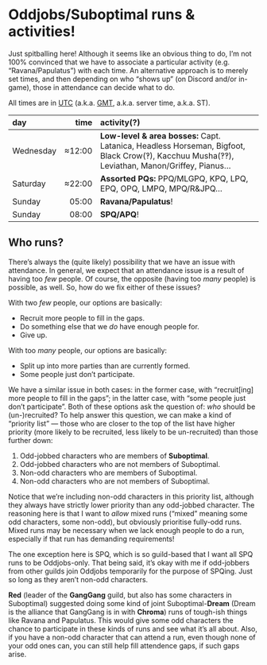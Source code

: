 # Oddjobs/Suboptimal runs & activities!

Just spitballing here! Although it seems like an obvious thing to do, I’m not
100% convinced that we have to associate a particular activity (e\.g.
“Ravana/Papulatus”) with each time. An alternative approach is to merely set
times, and then depending on who “shows up” (on Discord and/or in-game), those
in attendance can decide what to do.

All times are in
[UTC](https://en.wikipedia.org/wiki/Coordinated_Universal_Time) (a\.k\.a.
[GMT](https://en.wikipedia.org/wiki/Greenwich_Mean_Time), a\.k\.a. server time,
a\.k\.a. ST).

| day       |   time | activity(?)                                                                                                                                  |
| :-------- | -----: | :------------------------------------------------------------------------------------------------------------------------------------------- |
| Wednesday | ≈12:00 | **Low-level & area bosses:** Capt. Latanica, Headless Horseman, Bigfoot, Black Crow(‽), Kacchuu Musha(‽‽), Leviathan, Manon/Griffey, Pianus… |
| Saturday  | ≈22:00 | **Assorted PQs:** PPQ/MLGPQ, KPQ, LPQ, EPQ, OPQ, LMPQ, MPQ/R&JPQ…                                                                            |
| Sunday    |  05:00 | **Ravana/Papulatus**!                                                                                                                        |
| Sunday    |  08:00 | **SPQ/APQ**!                                                                                                                                 |

## Who runs?

There’s always the (quite likely) possibility that we have an issue with
attendance. In general, we expect that an attendance issue is a result of
having too _few_ people. Of course, the opposite (having too _many_ people) is
possible, as well. So, how do we fix either of these issues?

With two _few_ people, our options are basically:

- Recruit more people to fill in the gaps.
- Do something else that we _do_ have enough people for.
- Give up.

With too _many_ people, our options are basically:

- Split up into more parties than are currently formed.
- Some people just don’t participate.

We have a similar issue in both cases: in the former case, with “recruit\[ing\]
more people to fill in the gaps”; in the latter case, with “some people just
don’t participate”. Both of these options ask the question of: _who_ should be
(un-)recruited? To help answer this question, we can make a kind of “priority
list” — those who are closer to the top of the list have higher priority (more
likely to be recruited, less likely to be un-recruited) than those further
down:

1. Odd-jobbed characters who are members of **Suboptimal**.
2. Odd-jobbed characters who are not members of Suboptimal.
3. Non-odd characters who are members of Suboptimal.
4. Non-odd characters who are not members of Suboptimal.

Notice that we’re including non-odd characters in this priority list, although
they always have strictly lower priority than any odd-jobbed character. The
reasoning here is that I want to _allow_ mixed runs (“mixed” meaning some odd
characters, some non-odd), but obviously prioritise fully-odd runs. Mixed runs
may be necessary when we lack enough people to do a run, especially if that run
has demanding requirements!

The one exception here is SPQ, which is so guild-based that I want all SPQ runs
to be Oddjobs-only. That being said, it’s okay with me if odd-jobbers from
other guilds join Oddjobs temporarily for the purpose of SPQing. Just so long
as they aren’t non-odd characters.

**Red** (leader of the **GangGang** guild, but also has some characters in
Suboptimal) suggested doing some kind of joint Suboptimal-**Dream** (Dream is
the alliance that GangGang is in with **Chroma**) runs of tough-ish things like
Ravana and Papulatus. This would give some odd characters the chance to
participate in these kinds of runs and see what it’s all about. Also, if you
have a non-odd character that can attend a run, even though none of your odd
ones can, you can still help fill attendence gaps, if such gaps arise.
